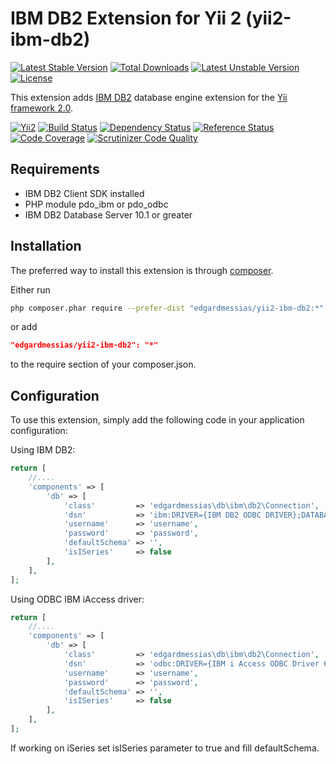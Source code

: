 IBM DB2 Extension for Yii 2 (yii2-ibm-db2)
============================================
[![Latest Stable Version](https://poser.pugx.org/edgardmessias/yii2-ibm-db2/v/stable)](https://packagist.org/packages/edgardmessias/yii2-ibm-db2)
[![Total Downloads](https://poser.pugx.org/edgardmessias/yii2-ibm-db2/downloads)](https://packagist.org/packages/edgardmessias/yii2-ibm-db2)
[![Latest Unstable Version](https://poser.pugx.org/edgardmessias/yii2-ibm-db2/v/unstable)](https://packagist.org/packages/edgardmessias/yii2-ibm-db2)
[![License](https://poser.pugx.org/edgardmessias/yii2-ibm-db2/license)](https://packagist.org/packages/edgardmessias/yii2-ibm-db2)

This extension adds [IBM DB2](http://www-01.ibm.com/software/data/db2/) database engine extension for the [Yii framework 2.0](http://www.yiiframework.com).

[![Yii2](https://img.shields.io/badge/Powered_by-Yii_Framework-green.svg?style=flat)](http://www.yiiframework.com/)
[![Build Status](https://travis-ci.org/edgardmessias/yii2-ibm-db2.svg?branch=master)](https://travis-ci.org/edgardmessias/yii2-ibm-db2)
[![Dependency Status](https://www.versioneye.com/php/edgardmessias:yii2-ibm-db2/dev-master/badge.png)](https://www.versioneye.com/php/edgardmessias:yii2-ibm-db2/dev-master)
[![Reference Status](https://www.versioneye.com/php/edgardmessias:yii2-ibm-db2/reference_badge.svg)](https://www.versioneye.com/php/edgardmessias:yii2-ibm-db2/references)
[![Code Coverage](https://scrutinizer-ci.com/g/edgardmessias/yii2-ibm-db2/badges/coverage.png?b=master)](https://scrutinizer-ci.com/g/edgardmessias/yii2-ibm-db2/?branch=master)
[![Scrutinizer Code Quality](https://scrutinizer-ci.com/g/edgardmessias/yii2-ibm-db2/badges/quality-score.png?b=master)](https://scrutinizer-ci.com/g/edgardmessias/yii2-ibm-db2/?branch=master)

Requirements
------------
 * IBM DB2 Client SDK installed
 * PHP module pdo_ibm or pdo_odbc
 * IBM DB2 Database Server 10.1 or greater

Installation
------------

The preferred way to install this extension is through [composer](http://getcomposer.org/download/).

Either run

```bash
php composer.phar require --prefer-dist "edgardmessias/yii2-ibm-db2:*"
```

or add

```json
"edgardmessias/yii2-ibm-db2": "*"
```

to the require section of your composer.json.


Configuration
-------------

To use this extension, simply add the following code in your application configuration:

Using IBM DB2:

```php
return [
    //....
    'components' => [
        'db' => [
            'class'         => 'edgardmessias\db\ibm\db2\Connection',
            'dsn'           => 'ibm:DRIVER={IBM DB2 ODBC DRIVER};DATABASE=test;"HOSTNAME=127.0.0.1;PORT=50000;PROTOCOL=TCPIP',
            'username'      => 'username',
            'password'      => 'password',
            'defaultSchema' => '',
            'isISeries'     => false
        ],
    ],
];
```

Using ODBC IBM iAccess driver:

```php
return [
    //....
    'components' => [
        'db' => [
            'class'         => 'edgardmessias\db\ibm\db2\Connection',
            'dsn'           => 'odbc:DRIVER={IBM i Access ODBC Driver 64-bit};SYSTEM=127.0.0.1;PROTOCOL=TCPIP',
            'username'      => 'username',
            'password'      => 'password',
            'defaultSchema' => '',
            'isISeries'     => false
        ],
    ],
];
```

If working on iSeries set isISeries parameter to true and fill defaultSchema.
